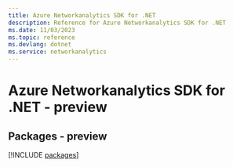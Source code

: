 ```yaml
---
title: Azure Networkanalytics SDK for .NET
description: Reference for Azure Networkanalytics SDK for .NET
ms.date: 11/03/2023
ms.topic: reference
ms.devlang: dotnet
ms.service: networkanalytics
---
```

# Azure Networkanalytics SDK for .NET - preview
## Packages - preview
[!INCLUDE [packages](networkanalytics-index.md)]